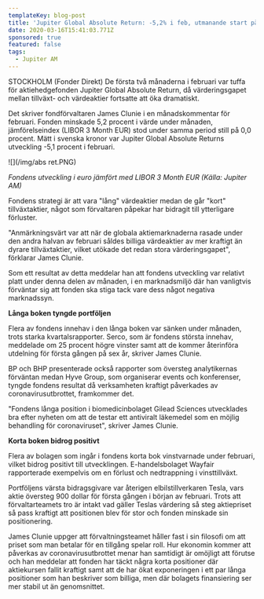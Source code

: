 ```yaml
---
templateKey: blog-post
title: 'Jupiter Global Absolute Return: -5,2% i feb, utmanande start på året'
date: 2020-03-16T15:41:03.771Z
sponsored: true
featured: false
tags:
  - Jupiter AM
---
```

STOCKHOLM (Fonder Direkt) De första två månaderna i februari var tuffa för aktiehedgefonden Jupiter Global Absolute Return, då värderingsgapet mellan tillväxt- och värdeaktier fortsatte att öka dramatiskt.

Det skriver fondförvaltaren James Clunie i en månadskommentar för februari. Fonden minskade 5,2 procent i värde under månaden, jämförelseindex (LIBOR 3 Month EUR) stod under samma period still på 0,0 procent. Mätt i svenska kronor var Jupiter Global Absolute Returns utveckling -5,1 procent i februari.

![](/img/abs ret.PNG)

*Fondens utveckling i euro jämfört med LIBOR 3 Month EUR (Källa: Jupiter AM)*

Fondens strategi är att vara "lång" värdeaktier medan de går "kort" tillväxtaktier, något som förvaltaren påpekar har bidragit till ytterligare förluster.

"Anmärkningsvärt var att när de globala aktiemarknaderna rasade under den andra halvan av februari såldes billiga värdeaktier av mer kraftigt än dyrare tillväxtaktier, vilket utökade det redan stora värderingsgapet", förklarar James Clunie.

Som ett resultat av detta meddelar han att fondens utveckling var relativt platt under denna delen av månaden, i en marknadsmiljö där han vanligtvis förväntar sig att fonden ska stiga tack vare dess något negativa marknadssyn.

**Långa boken tyngde portföljen**

Flera av fondens innehav i den långa boken var sänken under månaden, trots starka kvartalsrapporter. Serco, som är fondens största innehav, meddelade om 25 procent högre vinster samt att de kommer återinföra utdelning för första gången på sex år, skriver James Clunie.

BP och BHP presenterade också rapporter som översteg analytikernas förväntan medan Hyve Group, som organiserar events och konferenser, tyngde fondens resultat då verksamheten kraftigt påverkades av coronavirusutbrottet, framkommer det.

"Fondens långa position i biomedicinbolaget Gilead Sciences utvecklades bra efter nyheten om att de testar ett antiviralt läkemedel som en möjlig behandling för coronaviruset", skriver James Clunie.

**Korta boken bidrog positivt**

Flera av bolagen som ingår i fondens korta bok vinstvarnade under februari, vilket bidrog positivt till utvecklingen. E-handelsbolaget Wayfair rapporterade exempelvis om en förlust och nedtrappning i vinsttillväxt.

Portföljens värsta bidragsgivare var återigen elbilstillverkaren Tesla, vars aktie översteg 900 dollar för första gången i början av februari. Trots att förvaltarteamets tro är intakt vad gäller Teslas värdering så steg aktiepriset så pass kraftigt att positionen blev för stor och fonden minskade sin positionering.

James Clunie uppger att förvaltningsteamet håller fast i sin filosofi om att priset som man betalar för en tillgång spelar roll. Hur ekonomin kommer att påverkas av coronavirusutbrottet menar han samtidigt är omöjligt att förutse och han meddelar att fonden har täckt några korta positioner där aktiekursen fallit kraftigt samt att de har ökat exponeringen i ett par långa positioner som han beskriver som billiga, men där bolagets finansiering ser mer stabil ut än genomsnittet.
